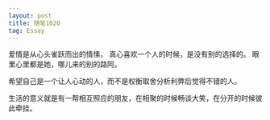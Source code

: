 ```yaml
---
layout: post
title: 随笔1020
tag: Essay
---
```


爱情是从心头雀跃而出的情愫，
真心喜欢一个人的时候，是没有别的选择的。
眼里心里都是她，哪儿来的别的路阿。

希望自己是一个让人心动的人，而不是权衡取舍分析利弊后觉得不错的人。

生活的意义就是有一帮相互照应的朋友，在相聚的时候畅谈大笑，在分开的时候彼此牵挂。
